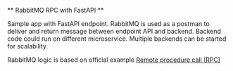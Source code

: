** RabbitMQ RPC with FastAPI **

Sample app with FastAPI endpoint. RabbitMQ is used as a postman to deliver and return message between endpoint API and backend. Backend code could run on different microservice. Multiple backends can be started for scalability.

RabbitMQ logic is based on official example [Remote procedure call (RPC)](https://www.rabbitmq.com/tutorials/tutorial-six-python.html)
